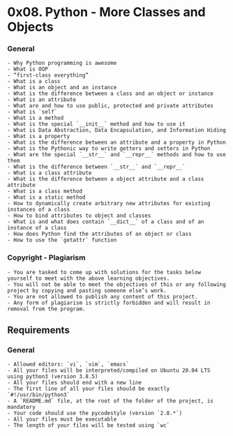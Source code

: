 # 0x08. Python - More Classes and Objects
### General
    - Why Python programming is awesome
    - What is OOP
    - “first-class everything”
    - What is a class
    - What is an object and an instance
    - What is the difference between a class and an object or instance
    - What is an attribute
    - What are and how to use public, protected and private attributes
    - What is `self`
    - What is a method
    - What is the special `__init__` method and how to use it
    - What is Data Abstraction, Data Encapsulation, and Information Hiding
    - What is a property
    - What is the difference between an attribute and a property in Python
    - What is the Pythonic way to write getters and setters in Python
    - What are the special `__str__` and `__repr__` methods and how to use them
    - What is the difference between `__str__` and `__repr__`
    - What is a class attribute
    - What is the difference between a object attribute and a class attribute
    - What is a class method
    - What is a static method
    - How to dynamically create arbitrary new attributes for existing instances of a class
    - How to bind attributes to object and classes
    - What is and what does contain `__dict__` of a class and of an instance of a class
    - How does Python find the attributes of an object or class
    - How to use the `getattr` function
### Copyright - Plagiarism
    - You are tasked to come up with solutions for the tasks below yourself to meet with the above learning objectives.
    - You will not be able to meet the objectives of this or any following project by copying and pasting someone else’s work.
    - You are not allowed to publish any content of this project.
    - Any form of plagiarism is strictly forbidden and will result in removal from the program.
## Requirements
### General
    - Allowed editors: `vi`, `vim`, `emacs`
    - All your files will be interpreted/compiled on Ubuntu 20.04 LTS using python3 (version 3.8.5)
    - All your files should end with a new line
    - The first line of all your files should be exactly `#!/usr/bin/python3`
    - A `README.md` file, at the root of the folder of the project, is mandatory
    - Your code should use the pycodestyle (version `2.8.*`)
    - All your files must be executable
    - The length of your files will be tested using `wc`
